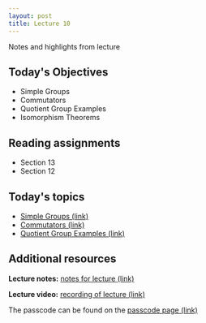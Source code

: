 ```yaml
---
layout: post
title: Lecture 10
---
```


Notes and highlights from lecture

## Today's Objectives

* Simple Groups
* Commutators
* Quotient Group Examples
* Isomorphism Theorems

## Reading assignments

* Section 13
* Section 12

## Today's topics
* <a target="_parent" href="https://wcasper.github.io/math407spring2021/topics/simple-groups.html">Simple Groups (link)</a>
* <a target="_parent" href="https://wcasper.github.io/math407spring2021/topics/commutators.html">Commutators (link)</a>
* <a target="_parent" href="https://wcasper.github.io/math407spring2021/topics/quotient-group-examples.html">Quotient Group Examples (link)</a>

## Additional resources

**Lecture notes:** <a target="_parent" href="https://wcasper.github.io/math407spring2021/extras/notes/407-lecture10.pdf">notes for lecture (link)</a>


**Lecture video:** <a target="_parent" href="">recording of lecture (link)</a>

The passcode can be found on the <a target="_parent" href="https://csufullerton.instructure.com/courses/3087997/pages/video-lecture-keys">passcode page (link)</a>






